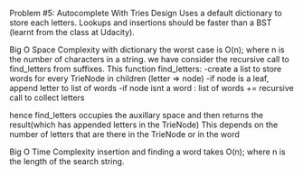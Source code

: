 Problem #5: Autocomplete With Tries
Design
Uses a default dictionary to store each letters. Lookups and insertions should be faster than a BST (learnt from the class at Udacity).

Big O Space Complexity
with dictionary the worst case is O(n); where n is the number of characters in a string.
we have consider the recursive call to find_letters from suffixes. This function find_letters:
-create a list to store words for every TrieNode in children (letter => node)
-if node is a leaf, append letter to list of words
-if node isnt a word : list of words += recursive call to collect letters

hence find_letters occupies the auxillary space and then returns the result(which has appended letters in the TrieNode)
This depends on the number of letters that are there in the TrieNode or in the word

Big O Time Complexity
insertion and finding a word takes O(n); where n is the length of the search string.